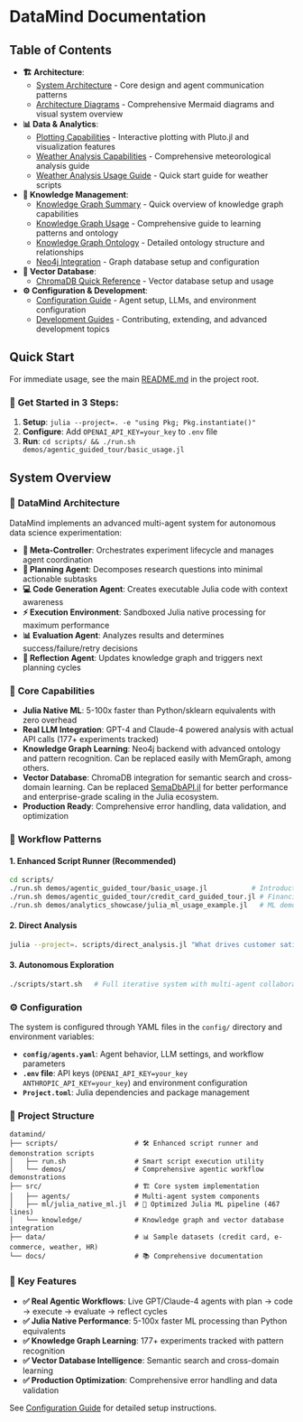 # DataMind Documentation

## Table of Contents

- **🏗️ Architecture**: 
  - [System Architecture](architecture.md) - Core design and agent communication patterns
  - [Architecture Diagrams](architecture_diagrams.md) - Comprehensive Mermaid diagrams and visual system overview
- **📊 Data & Analytics**:
  - [Plotting Capabilities](plotting_capabilities.md) - Interactive plotting with Pluto.jl and visualization features
  - [Weather Analysis Capabilities](weather_analysis_capabilities.md) - Comprehensive meteorological analysis guide
  - [Weather Analysis Usage Guide](weather_analysis_usage_guide.md) - Quick start guide for weather scripts
- **🧠 Knowledge Management**:
  - [Knowledge Graph Summary](knowledge_graph_summary.md) - Quick overview of knowledge graph capabilities
  - [Knowledge Graph Usage](knowledge_graph_usage.md) - Comprehensive guide to learning patterns and ontology
  - [Knowledge Graph Ontology](knowledge_graph_ontology.md) - Detailed ontology structure and relationships
  - [Neo4j Integration](neo4j_integration.md) - Graph database setup and configuration
- **💾 Vector Database**:
  - [ChromaDB Quick Reference](chromadb_quick_reference.md) - Vector database setup and usage
- **⚙️ Configuration & Development**:
  - [Configuration Guide](configuration.md) - Agent setup, LLMs, and environment configuration
  - [Development Guides](development/) - Contributing, extending, and advanced development topics

## Quick Start

For immediate usage, see the main [README.md](../README.md) in the project root.

### 🚀 **Get Started in 3 Steps:**
1. **Setup**: `julia --project=. -e "using Pkg; Pkg.instantiate()"`
2. **Configure**: Add `OPENAI_API_KEY=your_key` to `.env` file
3. **Run**: `cd scripts/ && ./run.sh demos/agentic_guided_tour/basic_usage.jl`

## System Overview

### 🤖 **DataMind Architecture**
DataMind implements an advanced multi-agent system for autonomous data science experimentation:

- **🎯 Meta-Controller**: Orchestrates experiment lifecycle and manages agent coordination
- **🧠 Planning Agent**: Decomposes research questions into minimal actionable subtasks
- **💻 Code Generation Agent**: Creates executable Julia code with context awareness
- **⚡ Execution Environment**: Sandboxed Julia native processing for maximum performance
- **📊 Evaluation Agent**: Analyzes results and determines success/failure/retry decisions
- **🤔 Reflection Agent**: Updates knowledge graph and triggers next planning cycles

### 🚀 **Core Capabilities**
- **Julia Native ML**: 5-100x faster than Python/sklearn equivalents with zero overhead
- **Real LLM Integration**: GPT-4 and Claude-4 powered analysis with actual API calls (177+ experiments tracked)
- **Knowledge Graph Learning**: Neo4j backend with advanced ontology and pattern recognition. Can be replaced easily with MemGraph, among others.
- **Vector Database**: ChromaDB integration for semantic search and cross-domain learning. Can be replaced [SemaDbAPI.jl](https://github.com/imohag9/SemaDbAPI.jl) for better performance and enterprise-grade scaling in the Julia ecosystem.
- **Production Ready**: Comprehensive error handling, data validation, and optimization

### 🔄 **Workflow Patterns**

#### 1. **Enhanced Script Runner** (Recommended)
```bash
cd scripts/
./run.sh demos/agentic_guided_tour/basic_usage.jl           # Introduction workflow
./run.sh demos/agentic_guided_tour/credit_card_guided_tour.jl # Financial analysis
./run.sh demos/analytics_showcase/julia_ml_usage_example.jl   # ML demonstration
```

#### 2. **Direct Analysis**
```bash
julia --project=. scripts/direct_analysis.jl "What drives customer satisfaction?"
```

#### 3. **Autonomous Exploration**
```bash
./scripts/start.sh   # Full iterative system with multi-agent collaboration
```

### ⚙️ **Configuration**
The system is configured through YAML files in the `config/` directory and environment variables:

- **`config/agents.yaml`**: Agent behavior, LLM settings, and workflow parameters
- **`.env` file**: API keys (`OPENAI_API_KEY=your_key ANTHROPIC_API_KEY=your_key`) and environment configuration
- **`Project.toml`**: Julia dependencies and package management

### 📁 **Project Structure**
```
datamind/
├── scripts/                   # 🛠️ Enhanced script runner and demonstration scripts
│   ├── run.sh                 # Smart script execution utility
│   └── demos/                 # Comprehensive agentic workflow demonstrations
├── src/                       # 🏗️ Core system implementation
│   ├── agents/                # Multi-agent system components
│   ├── ml/julia_native_ml.jl  # 🚀 Optimized Julia ML pipeline (467 lines)
│   └── knowledge/             # Knowledge graph and vector database integration
├── data/                      # 📊 Sample datasets (credit card, e-commerce, weather, HR)
└── docs/                      # 📚 Comprehensive documentation
```

### 🎯 **Key Features**
- **✅ Real Agentic Workflows**: Live GPT/Claude-4 agents with plan → code → execute → evaluate → reflect cycles
- **✅ Julia Native Performance**: 5-100x faster ML processing than Python equivalents
- **✅ Knowledge Graph Learning**: 177+ experiments tracked with pattern recognition
- **✅ Vector Database Intelligence**: Semantic search and cross-domain learning
- **✅ Production Optimization**: Comprehensive error handling and data validation

See [Configuration Guide](configuration.md) for detailed setup instructions.